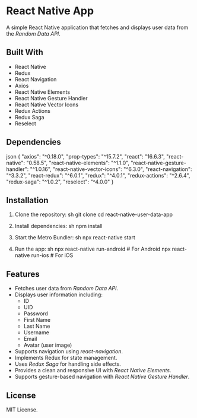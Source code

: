 # React Native App

A simple React Native application that fetches and displays user data from the *Random Data API*.

## Built With

- React Native
- Redux
- React Navigation
- Axios
- React Native Elements
- React Native Gesture Handler
- React Native Vector Icons
- Redux Actions
- Redux Saga
- Reselect

## Dependencies

json
{
  "axios": "^0.18.0",
  "prop-types": "^15.7.2",
  "react": "16.6.3",
  "react-native": "0.58.5",
  "react-native-elements": "^1.1.0",
  "react-native-gesture-handler": "^1.0.16",
  "react-native-vector-icons": "^6.3.0",
  "react-navigation": "^3.3.2",
  "react-redux": "^6.0.1",
  "redux": "^4.0.1",
  "redux-actions": "^2.6.4",
  "redux-saga": "^1.0.2",
  "reselect": "^4.0.0"
}

## Installation

1. Clone the repository:
   sh
   git clone <repo-url>
   cd react-native-user-data-app

2. Install dependencies:
   sh
   npm install

3. Start the Metro Bundler:
   sh
   npx react-native start

4. Run the app:
   sh
   npx react-native run-android  # For Android
   npx react-native run-ios      # For iOS

## Features

- Fetches user data from *Random Data API*.
- Displays user information including:
  - ID
  - UID
  - Password
  - First Name
  - Last Name
  - Username
  - Email
  - Avatar (user image)
- Supports navigation using *react-navigation*.
- Implements Redux for state management.
- Uses *Redux Saga* for handling side effects.
- Provides a clean and responsive UI with *React Native Elements*.
- Supports gesture-based navigation with *React Native Gesture Handler*.

## License

MIT License.
